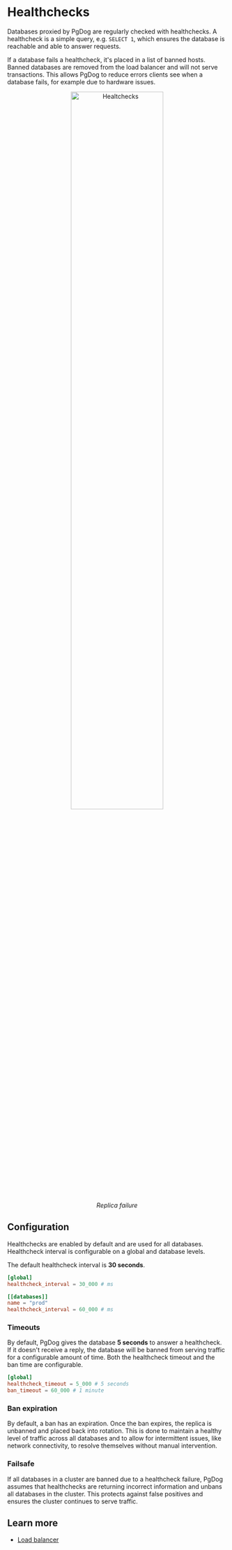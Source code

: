 # Healthchecks

Databases proxied by PgDog are regularly checked with healthchecks. A healthcheck is a simple query, e.g.
`SELECT 1`, which ensures the database is reachable and able to answer requests.

If a database fails a healthcheck, it's placed in a list of banned hosts. Banned databases are removed
from the load balancer and will not serve transactions. This allows PgDog to reduce errors clients see
when a database fails, for example due to hardware issues.

<center>
  <img src="/images/healtchecks.png" width="65%" alt="Healtchecks"/>
  <p><i>Replica failure</i></p>
</center>

## Configuration

Healthchecks are enabled by default and are used for all databases. Healthcheck interval is configurable
on a global and database levels.

The default healthcheck interval is **30 seconds**.

```toml
[global]
healthcheck_interval = 30_000 # ms

[[databases]]
name = "prod"
healthcheck_interval = 60_000 # ms
```

### Timeouts

By default, PgDog gives the database **5 seconds** to answer a healthcheck. If it doesn't receive a reply,
the database will be banned from serving traffic for a configurable amount of time. Both the healthcheck timeout
and the ban time are configurable.

```toml
[global]
healthcheck_timeout = 5_000 # 5 seconds
ban_timeout = 60_000 # 1 minute
```

### Ban expiration

By default, a ban has an expiration. Once the ban expires, the replica is unbanned and placed back into
rotation. This is done to maintain a healthy level of traffic across all databases and to allow for intermittent
issues, like network connectivity, to resolve themselves without manual intervention.

### Failsafe

If all databases in a cluster are banned due to a healthcheck failure, PgDog assumes that healthchecks
are returning incorrect information and unbans all databases in the cluster. This protects against false positives
and ensures the cluster continues to serve traffic.

## Learn more

- [Load balancer](load-balancer.md)
